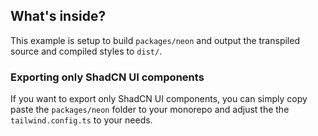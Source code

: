 ## What's inside?

This example is setup to build `packages/neon` and output the transpiled source and compiled styles to `dist/`.

### Exporting only ShadCN UI components

If you want to export only ShadCN UI components, you can simply copy paste the `packages/neon` folder to your monorepo and adjust the the `tailwind.config.ts` to your needs.
